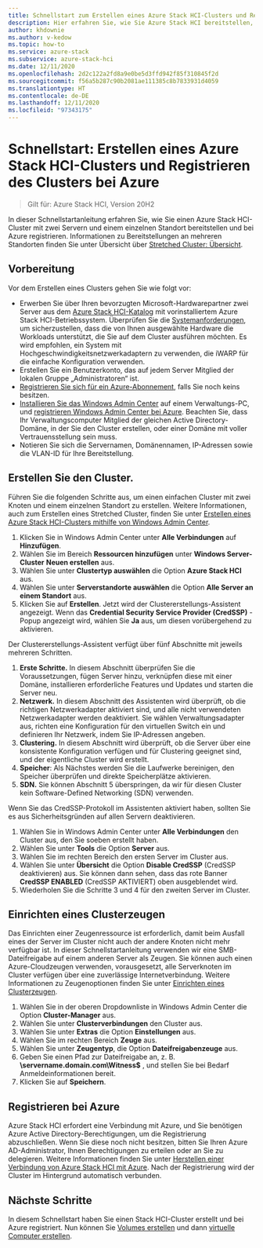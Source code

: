 ```yaml
---
title: Schnellstart zum Erstellen eines Azure Stack HCI-Clusters und Registrieren des Clusters bei Azure
description: Hier erfahren Sie, wie Sie Azure Stack HCI bereitstellen, einen Cluster mithilfe des Windows Admin Center erstellen und diesen bei Azure registrieren.
author: khdownie
ms.author: v-kedow
ms.topic: how-to
ms.service: azure-stack
ms.subservice: azure-stack-hci
ms.date: 12/11/2020
ms.openlocfilehash: 2d2c122a2fd8a9e0be5d3ffd942f85f310845f2d
ms.sourcegitcommit: f56a5b287c90b2081ae111385c8b7833931d4059
ms.translationtype: HT
ms.contentlocale: de-DE
ms.lasthandoff: 12/11/2020
ms.locfileid: "97343175"
---
```

# <a name="quickstart-create-an-azure-stack-hci-cluster-and-register-it-with-azure"></a>Schnellstart: Erstellen eines Azure Stack HCI-Clusters und Registrieren des Clusters bei Azure

> Gilt für: Azure Stack HCI, Version 20H2

In dieser Schnellstartanleitung erfahren Sie, wie Sie einen Azure Stack HCI-Cluster mit zwei Servern und einem einzelnen Standort bereitstellen und bei Azure registrieren. Informationen zu Bereitstellungen an mehreren Standorten finden Sie unter Übersicht über [Stretched Cluster: Übersicht](../concepts/stretched-clusters.md).

## <a name="before-you-start"></a>Vorbereitung

Vor dem Erstellen eines Clusters gehen Sie wie folgt vor:

* Erwerben Sie über Ihren bevorzugten Microsoft-Hardwarepartner zwei Server aus dem [Azure Stack HCI-Katalog](https://hcicatalog.azurewebsites.net) mit vorinstalliertem Azure Stack HCI-Betriebssystem. Überprüfen Sie die [Systemanforderungen](../concepts/system-requirements.md), um sicherzustellen, dass die von Ihnen ausgewählte Hardware die Workloads unterstützt, die Sie auf dem Cluster ausführen möchten. Es wird empfohlen, ein System mit Hochgeschwindigkeitsnetzwerkadaptern zu verwenden, die iWARP für die einfache Konfiguration verwenden.
* Erstellen Sie ein Benutzerkonto, das auf jedem Server Mitglied der lokalen Gruppe „Administratoren“ ist.
* [Registrieren Sie sich für ein Azure-Abonnement](https://azure.microsoft.com/), falls Sie noch keins besitzen.
* [Installieren Sie das Windows Admin Center](/windows-server/manage/windows-admin-center/deploy/install) auf einem Verwaltungs-PC, und [registrieren Windows Admin Center bei Azure](../manage/register-windows-admin-center.md). Beachten Sie, dass Ihr Verwaltungscomputer Mitglied der gleichen Active Directory-Domäne, in der Sie den Cluster erstellen, oder einer Domäne mit voller Vertrauensstellung sein muss.
* Notieren Sie sich die Servernamen, Domänennamen, IP-Adressen sowie die VLAN-ID für Ihre Bereitstellung.

## <a name="create-the-cluster"></a>Erstellen Sie den Cluster.

Führen Sie die folgenden Schritte aus, um einen einfachen Cluster mit zwei Knoten und einem einzelnen Standort zu erstellen. Weitere Informationen, auch zum Erstellen eines Stretched Cluster, finden Sie unter [Erstellen eines Azure Stack HCI-Clusters mithilfe von Windows Admin Center](create-cluster.md).

1. Klicken Sie in Windows Admin Center unter **Alle Verbindungen** auf **Hinzufügen**.
1. Wählen Sie im Bereich **Ressourcen hinzufügen** unter **Windows Server-Cluster** **Neuen erstellen** aus.
1. Wählen Sie unter **Clustertyp auswählen** die Option **Azure Stack HCI** aus.
1. Wählen Sie unter **Serverstandorte auswählen** die Option **Alle Server an einem Standort** aus.
1. Klicken Sie auf **Erstellen**. Jetzt wird der Clustererstellungs-Assistent angezeigt. Wenn das **Credential Security Service Provider (CredSSP)** -Popup angezeigt wird, wählen Sie **Ja** aus, um diesen vorübergehend zu aktivieren. 

Der Clustererstellungs-Assistent verfügt über fünf Abschnitte mit jeweils mehreren Schritten.

1. **Erste Schritte.** In diesem Abschnitt überprüfen Sie die Voraussetzungen, fügen Server hinzu, verknüpfen diese mit einer Domäne, installieren erforderliche Features und Updates und starten die Server neu. 
2. **Netzwerk.** In diesem Abschnitt des Assistenten wird überprüft, ob die richtigen Netzwerkadapter aktiviert sind, und alle nicht verwendeten Netzwerkadapter werden deaktiviert. Sie wählen Verwaltungsadapter aus, richten eine Konfiguration für den virtuellen Switch ein und definieren Ihr Netzwerk, indem Sie IP-Adressen angeben.
3. **Clustering.** In diesem Abschnitt wird überprüft, ob die Server über eine konsistente Konfiguration verfügen und für Clustering geeignet sind, und der eigentliche Cluster wird erstellt.
4. **Speicher**: Als Nächstes werden Sie die Laufwerke bereinigen, den Speicher überprüfen und direkte Speicherplätze aktivieren.
5. **SDN.** Sie können Abschnitt 5 überspringen, da wir für diesen Cluster kein Software-Defined Networking (SDN) verwenden.

Wenn Sie das CredSSP-Protokoll im Assistenten aktiviert haben, sollten Sie es aus Sicherheitsgründen auf allen Servern deaktivieren.

1. Wählen Sie in Windows Admin Center unter **Alle Verbindungen** den Cluster aus, den Sie soeben erstellt haben.
1. Wählen Sie unter **Tools** die Option **Server** aus.
1. Wählen Sie im rechten Bereich den ersten Server im Cluster aus.
1. Wählen Sie unter **Übersicht** die Option **Disable CredSSP** (CredSSP deaktivieren) aus. Sie können dann sehen, dass das rote Banner **CredSSP ENABLED** (CredSSP AKTIVIERT) oben ausgeblendet wird.
1. Wiederholen Sie die Schritte 3 und 4 für den zweiten Server im Cluster.

## <a name="set-up-a-cluster-witness"></a>Einrichten eines Clusterzeugen

Das Einrichten einer Zeugenressource ist erforderlich, damit beim Ausfall eines der Server im Cluster nicht auch der andere Knoten nicht mehr verfügbar ist. In dieser Schnellstartanleitung verwenden wir eine SMB-Dateifreigabe auf einem anderen Server als Zeugen. Sie können auch einen Azure-Cloudzeugen verwenden, vorausgesetzt, alle Serverknoten im Cluster verfügen über eine zuverlässige Internetverbindung. Weitere Informationen zu Zeugenoptionen finden Sie unter [Einrichten eines Clusterzeugen](witness.md).

1. Wählen Sie in der oberen Dropdownliste in Windows Admin Center die Option **Cluster-Manager** aus.
1. Wählen Sie unter **Clusterverbindungen** den Cluster aus.
1. Wählen Sie unter **Extras** die Option **Einstellungen** aus.
1. Wählen Sie im rechten Bereich **Zeuge** aus.
1. Wählen Sie unter **Zeugentyp**, die Option **Dateifreigabenzeuge** aus.
1. Geben Sie einen Pfad zur Dateifreigabe an, z. B. **\\servername.domain.com\Witness$** , und stellen Sie bei Bedarf Anmeldeinformationen bereit.
1. Klicken Sie auf **Speichern**.

## <a name="register-with-azure"></a>Registrieren bei Azure

Azure Stack HCI erfordert eine Verbindung mit Azure, und Sie benötigen Azure Active Directory-Berechtigungen, um die Registrierung abzuschließen. Wenn Sie diese noch nicht besitzen, bitten Sie Ihren Azure AD-Administrator, Ihnen Berechtigungen zu erteilen oder an Sie zu delegieren. Weitere Informationen finden Sie unter [Herstellen einer Verbindung von Azure Stack HCI mit Azure](register-with-azure.md). Nach der Registrierung wird der Cluster im Hintergrund automatisch verbunden.

## <a name="next-steps"></a>Nächste Schritte

In diesem Schnellstart haben Sie einen Stack HCI-Cluster erstellt und bei Azure registriert. Nun können Sie [Volumes erstellen](../manage/create-volumes.md) und dann [virtuelle Computer erstellen](../manage/vm.md).